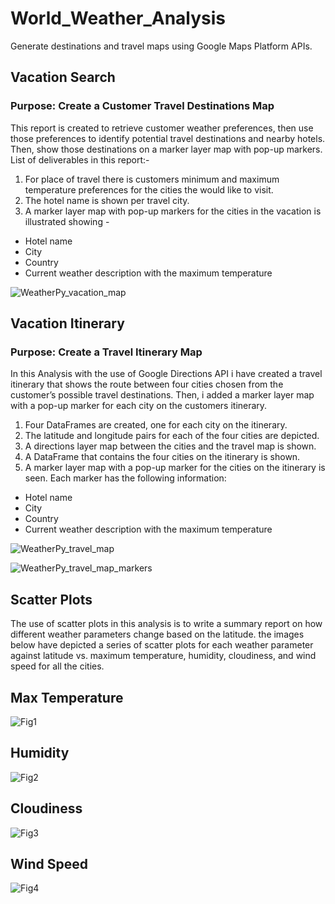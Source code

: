 # World_Weather_Analysis
Generate destinations and travel maps using Google Maps Platform APIs.






## Vacation Search
### Purpose: Create a Customer Travel Destinations Map 

This report is created to retrieve customer weather preferences, then use those preferences to identify potential travel destinations and nearby hotels. Then, show those destinations on a marker layer map with pop-up markers.
List of deliverables in this report:-
1. For place of travel there is customers minimum and maximum temperature preferences for the cities the would like to visit.
2. The hotel name is shown per travel city.
3. A marker layer map with pop-up markers for the cities in the vacation is illustrated showing -
- Hotel name
- City
- Country
- Current weather description with the maximum temperature

![WeatherPy_vacation_map](https://user-images.githubusercontent.com/96351897/153704856-ef8e689e-7b04-4fda-870e-2f0630a7a7e5.png)

## Vacation Itinerary
### Purpose: Create a Travel Itinerary Map

In this Analysis with the use of Google Directions API i have created a travel itinerary that shows the route between four cities chosen from the customer’s possible travel destinations. Then, i added a marker layer map with a pop-up marker for each city on the customers itinerary.
1. Four DataFrames are created, one for each city on the itinerary.
2. The latitude and longitude pairs for each of the four cities are depicted.
3. A directions layer map between the cities and the travel map is shown. 
4. A DataFrame that contains the four cities on the itinerary is shown.
5. A marker layer map with a pop-up marker for the cities on the itinerary is seen. 
Each marker has the following information: 
- Hotel name
- City
- Country
- Current weather description with the maximum temperature

![WeatherPy_travel_map](https://user-images.githubusercontent.com/96351897/153705167-141679c9-b255-4f2a-8689-6b421f5f147d.png)


![WeatherPy_travel_map_markers](https://user-images.githubusercontent.com/96351897/153705171-0a1c90c1-f935-4921-b8b8-070c380d16a5.png)


## Scatter Plots
The use of scatter plots in this analysis is to write a summary report on how different weather parameters change based on the latitude.
the images below have depicted a series of scatter plots for each weather parameter against latitude vs. maximum temperature, humidity, cloudiness, and wind speed for all the cities.  



## Max Temperature
![Fig1](https://user-images.githubusercontent.com/96351897/153704598-a702d440-579b-4862-b8d0-1085b3f11cb0.png)
## Humidity
![Fig2](https://user-images.githubusercontent.com/96351897/153704593-a8f3e766-80e6-4383-a84a-937e7cf8c2c1.png)
## Cloudiness
![Fig3](https://user-images.githubusercontent.com/96351897/153704586-599f477c-2196-478a-84e8-0d6c01e252fd.png)
## Wind Speed
![Fig4](https://user-images.githubusercontent.com/96351897/153704576-815aa4b3-8d00-43c0-b3df-ecd76c8118a6.png)
